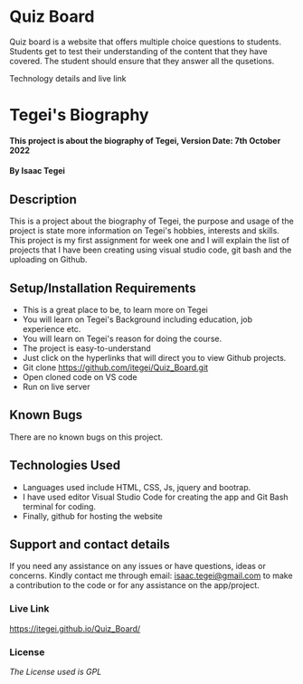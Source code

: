# Quiz Board

Quiz board is a website that offers multiple choice questions to students. Students get to test their understanding of the content that they have covered. The student should ensure that they answer all the qusetions.

Technology details and live link

# Tegei's Biography
#### This project is about the biography of Tegei, Version Date: 7th October 2022
#### By **Isaac Tegei**

## Description
This is a project about the biography of Tegei, the purpose and usage of the project is state more information on Tegei's hobbies, interests and skills. This project is my first assignment for week one and I will explain the list of projects that I have been creating using visual studio code, git bash and the uploading on Github.

## Setup/Installation Requirements
- This is a great place to be, to learn more on Tegei
- You will learn on Tegei's Background including education, job experience etc.
- You will learn on Tegei's reason for doing the course.
- The project is easy-to-understand
- Just click on the hyperlinks that will direct you to view Github projects.
- Git clone https://github.com/itegei/Quiz_Board.git
- Open cloned code on VS code
- Run on live server

## Known Bugs
There are no known bugs on this project.

## Technologies Used
- Languages used include HTML, CSS, Js, jquery and bootrap. 
- I have used editor Visual Studio Code for creating the app and Git Bash terminal for coding.
- Finally, github for hosting the website

## Support and contact details

If you need any assistance on any issues or have questions, ideas or concerns. Kindly contact me through email: isaac.tegei@gmail.com to make a contribution to the code or for any assistance on the app/project.

### Live Link

https://itegei.github.io/Quiz_Board/

### License

_The License used is GPL_